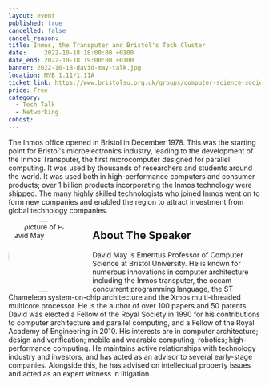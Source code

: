```yaml
---
layout: event
published: true
cancelled: false
cancel_reason:
title: Inmos, the Transputer and Bristol's Tech Cluster
date:     2022-10-18 18:00:00 +0100
date_end: 2022-10-18 19:00:00 +0100
banner: 2022-10-18-david-may-talk.jpg
location: MVB 1.11/1.11A
ticket_link: https://www.bristolsu.org.uk/groups/computer-science-society-22c3/events/inmos-the-transputer-and-bristol-s-tech-cluster
price: Free
category:
  - Tech Talk
  - Networking
cohost:
---
```


The Inmos office opened in Bristol in December 1978. This was the starting point for Bristol's microelectronics industry, leading to the development of the Inmos Transputer, the first microcomputer designed for parallel computing. It was used by thousands of researchers and students around the world. It was used both in high-performance computers and consumer products; over 1 billion products incorporating the Inmos technology were shipped. The many highly skilled technologists who joined Inmos went on to form new companies and enabled the region to attract investment from global technology companies.

<img src="https://www.cssbristol.co.uk/assets/images/contrib/events/2022-10-18-david-may-talk/david-may.jpg" alt="A picture of Prof. David May" style="float: left; border-radius: 100%; width: 10em; height: 10em; object-fit: cover; object-position: center; margin-right: 2em">

## About The Speaker

David May is Emeritus Professor of Computer Science at Bristol University. He is known for numerous innovations in computer architecture including the Inmos transputer, the occam concurrent programming language, the ST Chameleon system-on-chip architecture and the Xmos multi-threaded multicore processor. He is the author of over 100 papers and 50 patents. David was elected a Fellow of the Royal Society in 1990 for his contributions to computer architecture and parallel computing, and a Fellow of the Royal Academy of Engineering in 2010. His interests are in computer architecture; design and verification; mobile and wearable computing; robotics; high-performance computing. He maintains active relationships with technology industry and investors, and has acted as an advisor to several early-stage companies. Alongside this, he has advised on intellectual property issues and acted as an expert witness in litigation.